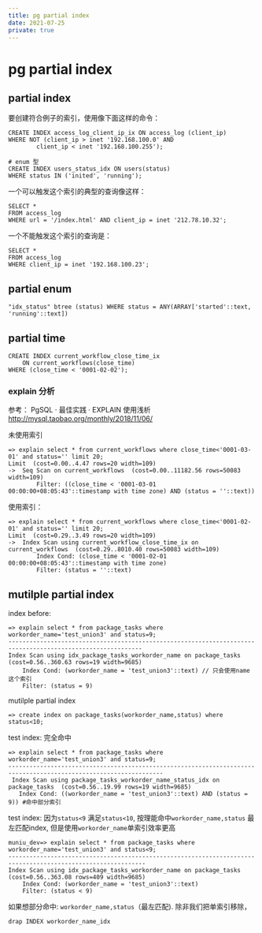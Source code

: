 ```yaml
---
title: pg partial index
date: 2021-07-25
private: true
---
```


# pg partial index

## partial index

要创建符合例子的索引，使用像下面这样的命令：

    CREATE INDEX access_log_client_ip_ix ON access_log (client_ip)
    WHERE NOT (client_ip > inet '192.168.100.0' AND
            client_ip < inet '192.168.100.255');

    # enum 型 
    CREATE INDEX users_status_idx ON users(status)
    WHERE status IN ('inited', 'running');

一个可以触发这个索引的典型的查询像这样：

    SELECT *
    FROM access_log
    WHERE url = '/index.html' AND client_ip = inet '212.78.10.32';

一个不能触发这个索引的查询是：

    SELECT *
    FROM access_log
    WHERE client_ip = inet '192.168.100.23';

## partial enum

    "idx_status" btree (status) WHERE status = ANY(ARRAY['started'::text, 'running'::text])

## partial time

    CREATE INDEX current_workflow_close_time_ix 
        ON current_workflows(close_time)
    WHERE (close_time < '0001-02-02');

### explain 分析

参考： PgSQL · 最佳实践 · EXPLAIN 使用浅析 http://mysql.taobao.org/monthly/2018/11/06/

未使用索引

    => explain select * from current_workflows where close_time<'0001-03-01' and status='' limit 20;
    Limit  (cost=0.00..4.47 rows=20 width=109)
    ->  Seq Scan on current_workflows  (cost=0.00..11182.56 rows=50083 width=109)
            Filter: ((close_time < '0001-03-01 00:00:00+08:05:43'::timestamp with time zone) AND (status = ''::text))

使用索引：

    => explain select * from current_workflows where close_time<'0001-02-01' and status='' limit 20;
    Limit  (cost=0.29..3.49 rows=20 width=109)
    ->  Index Scan using current_workflow_close_time_ix on current_workflows  (cost=0.29..8010.40 rows=50083 width=109)
            Index Cond: (close_time < '0001-02-01 00:00:00+08:05:43'::timestamp with time zone)
            Filter: (status = ''::text)

## mutilple partial index

index before:

    => explain select * from package_tasks where workorder_name='test_union3' and status=9;
    ------------------------------------------------------------------------------------------------------------
    Index Scan using idx_package_tasks_workorder_name on package_tasks  (cost=0.56..360.63 rows=19 width=9685)
        Index Cond: (workorder_name = 'test_union3'::text) // 只会使用name 这个索引
        Filter: (status = 9)

mutilple partial index

    => create index on package_tasks(workorder_name,status) where status<10;

test index: 完全命中

    => explain select * from package_tasks where workorder_name='test_union3' and status=9;
    ------------------------------------------------------------------------------------------------------------------
     Index Scan using package_tasks_workorder_name_status_idx on package_tasks  (cost=0.56..19.99 rows=19 width=9685)
       Index Cond: ((workorder_name = 'test_union3'::text) AND (status = 9)) #命中部分索引

test index: 因为`status<9` 满足`status<10`, 按理能命中`workorder_name,status` 最左匹配index,
但是使用`workorder_name`单索引效率更高

    muniu_dev=> explain select * from package_tasks where workorder_name='test_union3' and status<9;
    -------------------------------------------------------------------------------------------------------------
    Index Scan using idx_package_tasks_workorder_name on package_tasks  (cost=0.56..363.08 rows=409 width=9685)
        Index Cond: (workorder_name = 'test_union3'::text)
        Filter: (status < 9)

如果想部分命中: `workorder_name,status`（最左匹配). 除非我们把单索引移除，

    drap INDEX workorder_name_idx
